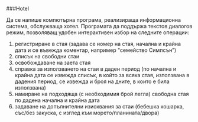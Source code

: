###Hotel

Да се напише компютърна програма, реализираща информационна система, обслужваща хотел. Програмата да поддържа текстов диалогов режим, позволяващ удобен интерактивен избор на следните операции:

1. регистриране в стая (задава се номер на стая, начална и крайна дата и се въвежда коментар, например "семейство Симпсън”)
2. списък на свободни стаи
3. освобождаване на заета стая
4. справка за използването на стаи в даден период (по начална и крайна дата се извежда списък, в който за всяка стая, използвана в дадения период, се извежда и броя на дните, в които е била използвана)
5. намиране на подходяща (с необходимия брой легла) свободна стая по дадена начална и крайна дата
6. задаване на допълнителни изисквания за стаи (бебешка кошарка, със/без закуска, с изглед към морето/планината/двора)
